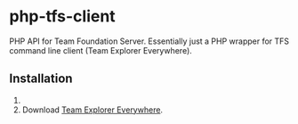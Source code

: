 php-tfs-client
==============

PHP API for Team Foundation Server. Essentially just a PHP wrapper for TFS command line client (Team Explorer Everywhere).

Installation
------------

1.
2. Download [Team Explorer Everywhere](http://www.microsoft.com/en-us/download/details.aspx?id=30661).
